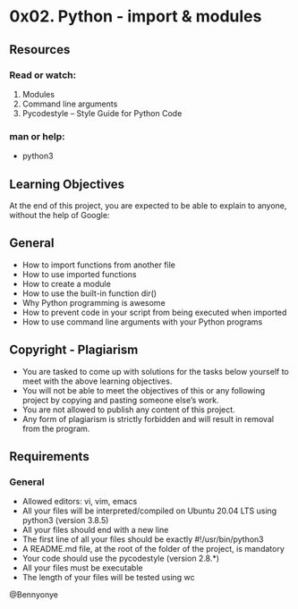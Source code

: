# 0x02. Python - import & modules

## Resources
### Read or watch:

1. Modules
2. Command line arguments
3. Pycodestyle – Style Guide for Python Code

### man or help:

* python3

## Learning Objectives
At the end of this project, you are expected to be able to explain to anyone, without the help of Google:

## General
* How to import functions from another file
* How to use imported functions
* How to create a module
* How to use the built-in function dir()
* Why Python programming is awesome
* How to prevent code in your script from being executed when imported
* How to use command line arguments with your Python programs

## Copyright - Plagiarism
* You are tasked to come up with solutions for the tasks below yourself to meet with the above learning objectives.
* You will not be able to meet the objectives of this or any following project by copying and pasting someone else’s work.
* You are not allowed to publish any content of this project.
* Any form of plagiarism is strictly forbidden and will result in removal from the program.

## Requirements

### General
* Allowed editors: vi, vim, emacs
* All your files will be interpreted/compiled on Ubuntu 20.04 LTS using python3 (version 3.8.5)
* All your files should end with a new line
* The first line of all your files should be exactly #!/usr/bin/python3
* A README.md file, at the root of the folder of the project, is mandatory
* Your code should use the pycodestyle (version 2.8.*)
* All your files must be executable
* The length of your files will be tested using wc

@Bennyonye
